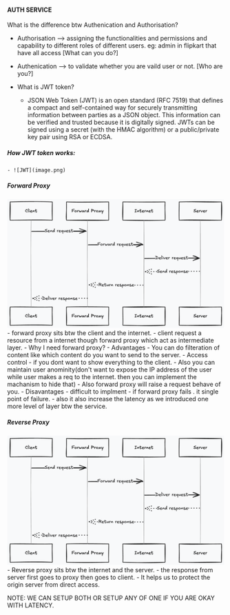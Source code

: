 #### AUTH SERVICE

What is the difference btw Authenication and Authorisation?

 - Authorisation --> assigning the functionalities and permissions and capability to different roles of different users. eg: admin in flipkart that have all access [What can you do?]

 - Authenication --> to validate whether you are vaild user or not. [Who are you?]

- What is JWT token?

    - JSON Web Token (JWT) is an open standard (RFC 7519) that defines a compact and self-contained way for securely transmitting information between parties as a JSON object. This information can be verified and trusted because it is digitally signed. JWTs can be signed using a secret (with the HMAC algorithm) or a public/private key pair using RSA or ECDSA.


##### How JWT token works:

    - ![JWT](image.png)



#####  Forward Proxy

![Forward proxy](forward-proxy.png)
    - forward proxy sits btw the client and the internet. 
    - client request a resource from a internet though forward proxy which act as intermediate layer.
    - Why I need forward proxy?
     - Advantages
        - You can do filteration of content like which content do you want to send to the server.
        - Access control - if you dont want to show everything to the client. 
        - Also you can maintain user anominity(don't want to expose the IP address of the user while user makes a req to the internet. then you can implement the machanism to hide that)
        - Also forward proxy will raise a request behave of you. 
     - Disavantages 
        - difficult to implment 
        - if forward proxy fails . it single point of failure.
        - also it also increase the latency as we introduced one more level of layer btw the service.


##### Reverse Proxy

![Reverse proxy](forward-proxy.png)
    - Reverse proxy sits btw the internet and the server.
    - the response from server first goes to proxy then goes to client.
    - It helps us to protect the origin  server from direct  access.
    
NOTE: WE CAN SETUP BOTH OR SETUP ANY OF ONE IF YOU ARE OKAY WITH LATENCY.
